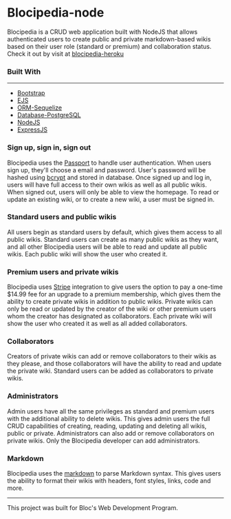 # Blocipedia-node

Blocipedia is a CRUD web application built with NodeJS that allows authenticated users to create public and private markdown-based wikis based on their user role (standard or premium) and collaboration status. Check it out by visit at [blocipedia-heroku](https://maiphutri-blocipedia.herokuapp.com)

### Built With
---
* [Bootstrap](https://getbootstrap.com)
* [EJS](https://github.com/mde/ejs)
* [ORM-Sequelize](https://github.com/sequelize/sequelize)
* [Database-PostgreSQL](https://github.com/brianc/node-postgres)
* [NodeJS](https://nodejs.org/en)
* [ExpressJS](https://expressjs.com)

### Sign up, sign in, sign out
Blocipedia uses the [Passport](http://www.passportjs.org) to handle user authentication. When users sign up, they'll choose a email and password. User's password will be hashed using [bcrypt](https://github.com/dcodeIO/bcrypt.js) and stored in database. Once signed up and log in, users will have full access to their own wikis as well as all public wikis. When signed out, users will only be able to view the homepage. To read or update an existing wiki, or to create a new wiki, a user must be signed in.

### Standard users and public wikis
All users begin as standard users by default, which gives them access to all public wikis. Standard users can create as many public wikis as they want, and all other Blocipedia users will be able to read and update all public wikis. Each public wiki will show the user who created it.

### Premium users and private wikis
Blocipedia uses [Stripe](https://stripe.com) integration to give users the option to pay a one-time $14.99 fee for an upgrade to a premium membership, which gives them the ability to create private wikis in addition to public wikis. Private wikis can only be read or updated by the creator of the wiki or other premium users whom the creator has designated as collaborators. Each private wiki will show the user who created it as well as all added collaborators.

### Collaborators
Creators of private wikis can add or remove collaborators to their wikis as they please, and those collaborators will have the ability to read and update the private wiki. Standard users can be added as collaborators to private wikis.

### Administrators
Admin users have all the same privileges as standard and premium users with the additional ability to delete wikis. This gives admin users the full CRUD capabilities of creating, reading, updating and deleting all wikis, public or private. Administrators can also add or remove collaborators on private wikis. Only the Blocipedia developer can add administrators.

### Markdown
Blocipedia uses the [markdown](https://www.npmjs.com/package/markdown) to parse Markdown syntax. This gives users the ability to format their wikis with headers, font styles, links, code and more.
___
This project was built for Bloc's Web Development Program.
